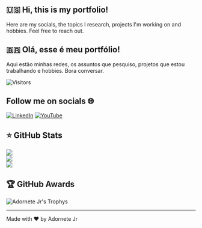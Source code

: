 ## 🇺🇸 Hi, this is my portfolio!

Here are my socials, the topics I research, projects I'm working on and hobbies. Feel free to reach out.

## 🇧🇷 Olá, esse é meu portfólio!

Aqui estão minhas redes, os assuntos que pesquiso, projetos que estou trabalhando e hobbies. Bora conversar.

![Visitors](https://visitor-badge.laobi.icu/badge?page_id=adornetejr)

<!--
I'm building a [transparent IT agency](https://cidcomp.com.br) and the project [Jornada Sênior](https://jornadasenior.com.br) to help young developers.

- 💪 Currently running IT agency - https://cidcomp.com.br.
- 💻 Co-author of multiple open source projects.
- 💰 Looking for new clients, [contact me](mailto:adorentejr@gmail.com) please or hire via [Upwork](https://upwork.com/fl/adornetejr).
-->


## Follow me on socials 🌐<br/>

[![LinkedIn](https://img.shields.io/badge/linkedin-%230077B5.svg?&style=for-the-badge&logo=linkedin&logoColor=white)](https://linkedin.com/in/adornetejr)
[![YouTube](https://img.shields.io/youtube/channel/subscribers/UCjzD03mR01Bj9tkVb0WSICA)](https://www.youtube.com/@adornetejr)
<!--
[![Twitter](https://img.shields.io/badge/twitter-%231DA1F2.svg?&style=for-the-badge&logo=twitter&logoColor=white)](https://twitter.com/adornetejr) 
[![Facebook](https://img.shields.io/badge/facebook-%231877F2.svg?&style=for-the-badge&logo=facebook&logoColor=white)](https://facebook.com/adornetejr) 
-->



## ⭐ GitHub Stats<br/>

<!--![](https://github-readme-stats.vercel.app/api?username=adornetejr&show_icons=true&title_color=fff&icon_color=79ff97&text_color=9f9f9f&bg_color=151515)-->

![](https://github-readme-stats.vercel.app/api?username=adornetejr&theme=monokai&hide_border=false)<br/>
![](https://github-readme-streak-stats.herokuapp.com/?user=adornetejr&theme=monokai&hide_border=false&show_icons=true)<br/>
![](https://github-readme-stats.vercel.app/api/top-langs/?username=adornetejr&theme=monokai&hide_border=false&layout=compact)

## 🏆 GitHub Awards<br/>

![Adornete Jr's Trophys](https://github-profile-trophy.vercel.app/?username=adornetejr&theme=monokai&row=1&margin-w=15)

---
Made with ❤️ by Adornete Jr


<!--
**adornetejr/adornetejr** is a ✨ _special_ ✨ repository because its `README.md` (this file) appears on your GitHub profile.

<summary>Here are some ideas to get you started:</summary>

- 🔭 I’m currently working on ...
- 🌱 I’m currently learning ...
- 👯 I’m looking to collaborate on ...
- 🤔 I’m looking for help with ...
- 💬 Ask me about ...
- 📫 How to reach me: ...
- 😄 Pronouns: ...
- ⚡ Fun fact: ...
-->
